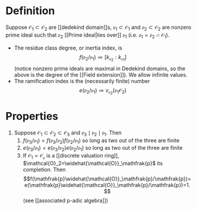 # Definition
Suppose $\mathcal{O}_1\subset\mathcal{O}_2$ are [[dedekind domain]]s, $\mathfrak{p}_1\subset\mathcal{O}_1$ and $\mathfrak{p}_2\subset\mathcal{O}_2$ are nonzero prime ideal such that $\mathfrak{p}_2$ [[Prime ideal|lies over]] $\mathfrak{p}_1$ (i.e. $\mathfrak{p}_1=\mathfrak{p}_2\cap\mathcal{O}_1$). 
- The residue class degree, or inertia index, is $$f(\mathfrak{p}_2/\mathfrak{p}_1)\coloneqq [k_{\mathfrak{p}_2}:k_{\mathfrak{p}_1}]$$ (notice nonzero prime ideals are maximal in Dedekind domains, so the above is the degree of the [[Field extension]]). We allow infinite values.
- The ramification index is the (necessarily finite) number $$e(\mathfrak{p}_2/\mathfrak{p}_1)\coloneqq v_{\mathfrak{p}_2}(\mathfrak{p}_1\mathcal{O}_2)$$

# Properties
1. Suppose $\mathcal{O}_1\subset\mathcal{O}_2\subset\mathcal{O}_3$ and $\mathfrak{p}_3\mid \mathfrak{p}_2\mid\mathfrak{p}_1$. Then
	1. $f(\mathfrak{p}_3/\mathfrak{p}_1)=f(\mathfrak{p}_3/\mathfrak{p}_2)f(\mathfrak{p}_2/\mathfrak{p}_1)$ so long as two out of the three are finite
	2. $e(\mathfrak{p}_3/\mathfrak{p}_1)=e(\mathfrak{p}_3/\mathfrak{p}_2)e(\mathfrak{p}_2/\mathfrak{p}_1)$ so long as two out of the three are finite
	3. If $\mathcal{O}_1=\mathcal{O}_\mathfrak{p}$ is a [[discrete valuation ring]], $\mathcal{O}_2=\widehat{\mathcal{O}}_\mathfrak{p}$ its completion. Then $$f(\mathfrak{p}\widehat{\mathcal{O}}_\mathfrak{p}/\mathfrak{p})=e(\mathfrak{p}\widehat{\mathcal{O}}_\mathfrak{p}/\mathfrak{p})=1.$$ (see [[associated p-adic algebra]])